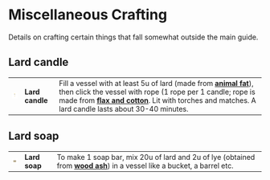 # Miscellaneous Crafting

Details on crafting certain things that fall somewhat outside the main guide.

## Lard candle
<table>
<tbody>
<tr>
<td width="5%"><img src="assets/images/candle_lard.png"></td>
<td><b>Lard candle</b></td>
<td>Fill a vessel with at least 5u of lard (made from <b><a href="Guide_to_Crafting#animals">animal fat</a></b>), then click the vessel with rope (1 rope per 1 candle; rope is made from <b><a href="Guide_to_Farming">flax and cotton</a></b>. Lit with torches and matches. A lard candle lasts about 30-40 minutes.</td>
</tr>
</tbody>
</table>

## Lard soap
<table>
<tbody>
<tr>
<td width="5%"><img src="assets/images/soap_lard.png"></td>
<td><b>Lard soap</b></td>
<td>To make 1 soap bar, mix 20u of lard and 2u of lye (obtained from <b><a href="Guide_to_Crafting#wood">wood ash</a></b>) in a vessel like a bucket, a barrel etc.</td>
</tr>
</tbody>
</table>
